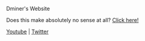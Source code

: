 Dminer's Website

Does this make absolutely no sense at all? 
[Click here!](http://dminer78.com)

[Youtube](http://youtube.com/user/dminer78) | [Twitter](http://twitter.com/dminer78)